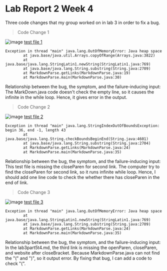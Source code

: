 # Lab Report 2 Week 4

Three code changes that my group worked on in lab 3 in order to fix a bug.

> Code Change 1

![image](https://8yby8sd.github.io/cse15l-lab-reports/test1codechange.png)
[test file 1](https://8yby8sd.github.io/markdown-parser/part3.md)

```
Exception in thread "main" java.lang.OutOfMemoryError: Java heap space
        at java.base/java.util.Arrays.copyOfRange(Arrays.java:3822)
        at java.base/java.lang.StringLatin1.newString(StringLatin1.java:769)
        at java.base/java.lang.String.substring(String.java:2709)
        at MarkdownParse.getLinks(MarkdownParse.java:19)
        at MarkdownParse.main(MarkdownParse.java:30)
```

Relationship between the bug, the
symptom, and the failure-inducing input: The MarkDown.java code doesn't check the empty line, so it causes the infinite in the while loop. Hence, it gives error in the output.


> Code Change 2

![image](https://8yby8sd.github.io/cse15l-lab-reports/test2codechange.png)
[test file 2](https://8yby8sd.github.io/markdown-parser/lab3part5t3.md)

```
Exception in thread "main" java.lang.StringIndexOutOfBoundsException: begin 36, end -1, length 43
        at java.base/java.lang.String.checkBoundsBeginEnd(String.java:4601)
        at java.base/java.lang.String.substring(String.java:2704)
        at MarkdownParse.getLinks(MarkdownParse.java:24)
        at MarkdownParse.main(MarkdownParse.java:35)
```

Relationship between the bug, the symptom, and the failure-inducing input: This test file is missing the closeParen for second link. The computer try to find the closeParen for second link, so it runs infinite while loop. Hence, I should add one line code to check the whether there has closeParen in the end of link.


>Code Change 3

![image](https://8yby8sd.github.io/cse15l-lab-reports/test3codechange.png)
[test file 3](https://8yby8sd.github.io/markdown-parser/lab3part5t4.md)

```
Exception in thread "main" java.lang.OutOfMemoryError: Java heap space
        at java.base/java.lang.StringLatin1.newString(StringLatin1.java:769)
        at java.base/java.lang.String.substring(String.java:2709)
        at MarkdownParse.getLinks(MarkdownParse.java:24)
        at MarkdownParse.main(MarkdownParse.java:35)
```

Relationship between the bug, the symptom, and the failure-inducing input: In the lab3part5t4.md, the third link is missing the openParen, closeParen, and website after closeBracket. Because MarkdownParse.java can not find the "(" and ")", so it output error. By fixing that bug, I can add a code to check "(". 